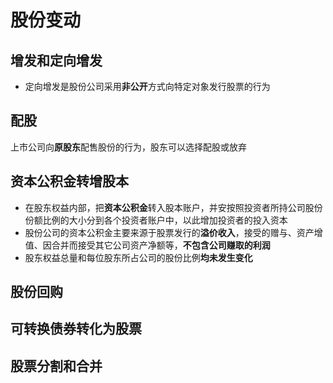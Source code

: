 # 股份变动

## 增发和定向增发

- 定向增发是股份公司采用**非公开**方式向特定对象发行股票的行为

## 配股

上市公司向**原股东**配售股份的行为，股东可以选择配股或放弃

## 资本公积金转增股本

- 在股东权益内部，把**资本公积金**转入股本账户，并安按照投资者所持公司股份份额比例的大小分到各个投资者账户中，以此增加投资者的投入资本
- 股份公司的资本公积金主要来源于股票发行的**溢价收入**，接受的赠与、资产增值、因合并而接受其它公司资产净额等，**不包含公司赚取的利润**
- 股东权益总量和每位股东所占公司的股份比例**均未发生变化**

## 股份回购

## 可转换债券转化为股票

## 股票分割和合并

